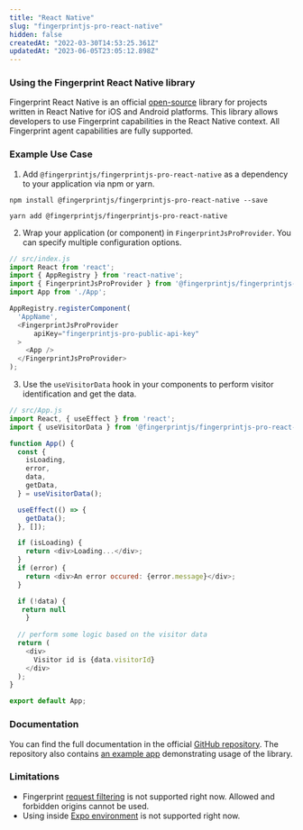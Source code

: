 ```yaml
---
title: "React Native"
slug: "fingerprintjs-pro-react-native"
hidden: false
createdAt: "2022-03-30T14:53:25.361Z"
updatedAt: "2023-06-05T23:05:12.898Z"
---
```

### Using the Fingerprint React Native library

Fingerprint React Native is an official [open-source](https://github.com/fingerprintjs/fingerprintjs-pro-react-native) library for projects written in React Native for iOS and Android platforms. This library allows developers to use Fingerprint capabilities in the React Native context. All Fingerprint agent capabilities are fully supported.

### Example Use Case

1. Add `@fingerprintjs/fingerprintjs-pro-react-native` as a dependency to your application via npm or yarn.

```shell
npm install @fingerprintjs/fingerprintjs-pro-react-native --save
```

```shell
yarn add @fingerprintjs/fingerprintjs-pro-react-native
```

2. Wrap your application (or component) in `FingerprintJsProProvider`. You can specify multiple configuration options.

```javascript
// src/index.js
import React from 'react';
import { AppRegistry } from 'react-native';
import { FingerprintJsProProvider } from '@fingerprintjs/fingerprintjs-pro-react-native';
import App from './App';

AppRegistry.registerComponent(
  'AppName',
  <FingerprintJsProProvider
      apiKey="fingerprintjs-pro-public-api-key"
  >
    <App />
  </FingerprintJsProProvider>
);
```

3. Use the `useVisitorData` hook in your components to perform visitor identification and get the data.

```javascript
// src/App.js
import React, { useEffect } from 'react';
import { useVisitorData } from '@fingerprintjs/fingerprintjs-pro-react-native';

function App() {
  const {
    isLoading,
    error,
    data,
    getData,
  } = useVisitorData();

  useEffect(() => {
    getData();
  }, []);

  if (isLoading) {
    return <div>Loading...</div>;
  }
  if (error) {
    return <div>An error occured: {error.message}</div>;
  }

  if (!data) {
   return null
	}
  
  // perform some logic based on the visitor data
  return (
    <div>
      Visitor id is {data.visitorId}
    </div>
  );
}

export default App;
```

### Documentation

You can find the full documentation in the official [GitHub repository](https://github.com/fingerprintjs/fingerprintjs-pro-react-native). The repository also contains [an example app](https://github.com/fingerprintjs/fingerprintjs-pro-react-native/tree/main/TestProject) demonstrating usage of the library.

### Limitations

- Fingerprint [request filtering](https://dev.fingerprintjs.com/docs/request-filtering) is not supported right now. Allowed and forbidden origins cannot be used.
- Using inside [Expo environment](https://docs.expo.dev) is not supported right now.
